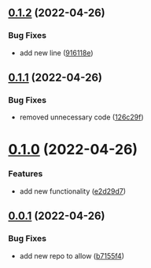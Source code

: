 ## [0.1.2](https://github.com/drey0143143/log-test-change/compare/v0.1.1...v0.1.2) (2022-04-26)


### Bug Fixes

* add new line ([916118e](https://github.com/drey0143143/log-test-change/commit/916118efb1b95b3c8fd62b4010e96cdd50079697))



## [0.1.1](https://github.com/drey0143143/log-test-change/compare/v0.1.0...v0.1.1) (2022-04-26)


### Bug Fixes

* removed unnecessary code ([126c29f](https://github.com/drey0143143/log-test-change/commit/126c29f250b10f8b5c9cc6bf7c0b1d4fef66b807))



# [0.1.0](https://github.com/drey0143143/log-test-change/compare/v0.0.1...v0.1.0) (2022-04-26)


### Features

* add new functionality ([e2d29d7](https://github.com/drey0143143/log-test-change/commit/e2d29d762300d404acfb63de0280dbb78b76f4d9))



## [0.0.1](https://github.com/drey0143143/log-test-change/compare/b7155f46db36436298c138e02cd287aa5e0035cb...v0.0.1) (2022-04-26)


### Bug Fixes

* add new repo to allow ([b7155f4](https://github.com/drey0143143/log-test-change/commit/b7155f46db36436298c138e02cd287aa5e0035cb))



